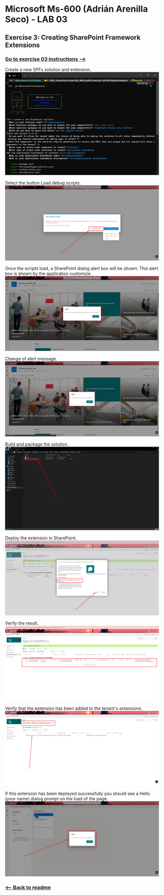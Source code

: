 # Microsoft Ms-600 (Adrián Arenilla Seco) - LAB 03


## Exercise 3: Creating SharePoint Framework Extensions
### [Go to exercise 03 instructions -->](04-Exercise-3-Creating-SharePoint-Framework-Extensions.md)


Create a new SPFx solution and extension.
![](Evidences/Image04a.png)


Select the button Load debug scripts.
![](Evidences/Image04b.png)


Once the scripts load, a SharePoint dialog alert box will be shown: This alert box is shown by the application customize.
![](Evidences/Image04c.png)


Change of alert message.
![](Evidences/Image04d.png)


Build and package the solution.
![](Evidences/Image04e.png)


Deploy the extension in SharePoint.
![](Evidences/Image04f.png)


Verify the result.
![](Evidences/Image04g.png)


Verify that the extension has been added to the tenant's extensions.
![](Evidences/Image04h.png)


If this extension has been deployed successfully you should see a Hello (your name) dialog prompt on the load of the page.
![](Evidences/Image04i.png)


### [<-- Back to readme](../../../../)